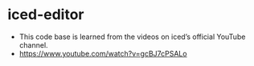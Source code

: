 # iced-editor

* This code base is learned from the videos on iced’s official YouTube channel.
* https://www.youtube.com/watch?v=gcBJ7cPSALo